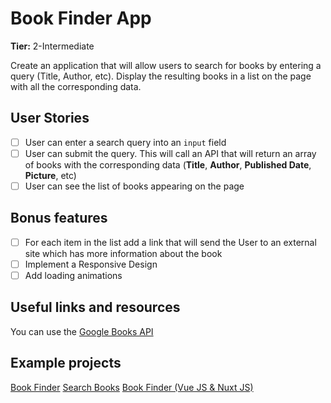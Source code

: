 # Book Finder App

**Tier:** 2-Intermediate

Create an application that will allow users to search for books by entering a query (Title, Author, etc). Display the resulting books in a list on the page with all the corresponding data.

## User Stories

- [ ] User can enter a search query into an `input` field
- [ ] User can submit the query. This will call an API that will return an array of books with the corresponding data (**Title**, **Author**, **Published Date**, **Picture**, etc)
- [ ] User can see the list of books appearing on the page

## Bonus features

- [ ] For each item in the list add a link that will send the User to an external site which has more information about the book
- [ ] Implement a Responsive Design
- [ ] Add loading animations

## Useful links and resources

You can use the [Google Books API](https://developers.google.com/books/docs/overview)

## Example projects

[Book Finder](https://book-finder-by-deyl.netlify.com/)
[Search Books](https://booksure.netlify.app/)
[Book Finder (Vue JS & Nuxt JS)](https://book-finder.hasanproject.com/)
